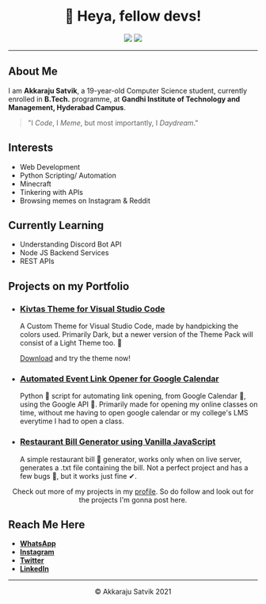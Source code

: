 <h1 style="text-align: center;">👋 Heya, fellow devs! </h1>

<div style="text-align: center;">

<img src="https://img.shields.io/twitter/follow/Satv1k?label=Follow%20me%20on%20Twitter&style=social">  <img src="https://img.shields.io/github/followers/akkaraju-satvik?label=Follow%20me%20on%20GitHub&style=social">

</div>

---

<main>

## About Me

I am **Akkaraju Satvik**, a 19-year-old Computer Science student, currently enrolled in **B.Tech.** programme, at **Gandhi Institute of Technology and Management, Hyderabad Campus**.

> "I _Code_, I _Meme_, but most importantly, I _Daydream_."
## Interests

<ul id="interests">
    <li>Web Development</li>
    <li>Python Scripting/ Automation</li>
    <li>Minecraft</li>
    <li>Tinkering with APIs</li>
    <li>Browsing memes on Instagram & Reddit </li>
</ul>



## Currently Learning

<ul id="currently-learning">
    <li> Understanding Discord Bot API </li>
    <li> Node JS Backend Services</li>
    <li> REST APIs </li>
</ul>

<h2>Projects on my Portfolio</h2>

<ul id="projects">
    <li> 
        <h3> <a href="https://www.github.com/akkaraju-satvik/kivtas-theme"> Kivtas Theme for Visual Studio Code </a> </h3>
        <p> A Custom Theme for Visual Studio Code, made by handpicking the colors used. Primarily Dark, but a newer version of the Theme Pack will consist of a Light Theme too. 🤞</p>
        <p> <a href="https://marketplace.visualstudio.com/items?itemName=akkaraju-satvik.kivtas-theme">Download</a> and try the theme now!
    </li>
    <li>
        <h3> <a href="https://www.github.com/akkaraju-satvik/automated-event-link-opener"> Automated Event Link Opener for Google Calendar </a> </h3>
        <p> Python 🐍 script for automating link opening, from Google Calendar 📅, using the Google API 🤖.  Primarily made for opening my online classes on time, without me having to open google calendar or my college's LMS everytime I had to open a class. </p>
    </li>
    <li>
        <h3> <a href="https://www.github.com/akkaraju-satvik/restaurant-billing-js"> Restaurant Bill Generator using Vanilla JavaScript</a> </h3>
        <p> A simple restaurant bill 📜 generator, works only when on live server, generates a .txt file containing the bill. Not a perfect project and has a few bugs 🐞, but it works just fine ✔. </p>
    </li>
</ul>

<div style="text-align: center;">

Check out more of my projects in my <a href="https://www.github.com/akkaraju-satvik">profile</a>. So do follow and look out for the projects I'm gonna post here. 

</div>

<h2 id="reach"> Reach Me Here </h2>
<div class="container">
    <ul class="reach">
        <li><b><a href="https://wa.me/qr/EYFDUHCFFJL7D1">WhatsApp</a></b></li>
        <li><b><a href="https://instagram.com/satvik.codes">Instagram</a></b></li>
        <li><b><a href="https://twitter.com/Satv1k">Twitter</a></b></li>
        <li><b><a href="https://www.linkedin.com/in/satvik-akkaraju-41713247/">LinkedIn</a></b></li>
    </ul>
</div>
</div>

---

<footer style="text-align: center;">
    &copy; Akkaraju Satvik 2021
</footer>

<main>
